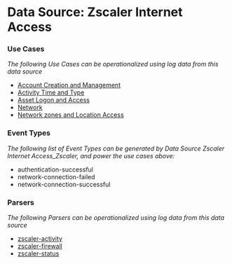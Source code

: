 Data Source: Zscaler Internet Access
====================================

### Use Cases

_The following Use Cases can be operationalized using log data from this data source_

* [Account Creation and Management](usecase_account_creation_and_management.md)
* [Activity Time  and Type](usecase_activity_time__and_type.md)
* [Asset Logon and Access](usecase_asset_logon_and_access.md)
* [Network](usecase_network.md)
* [Network zones and Location Access](usecase_network_zones_and_location_access.md)


### Event Types

_The following list of Event Types can be generated by Data Source Zscaler Internet Access_Zscaler, and power the use cases above:_

- authentication-successful
- network-connection-failed
- network-connection-successful


### Parsers

_The following Parsers can be operationalized using log data from this data source_

* [zscaler-activity](parserContent_zscaler-activity.md)
* [zscaler-firewall](parserContent_zscaler-firewall.md)
* [zscaler-status](parserContent_zscaler-status.md)
